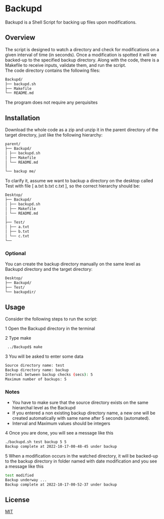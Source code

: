 # Backupd

Backupd is a Shell Script for backing up files upon modifications.

## Overview

The script is designed to watch a directory and check for modifications on a given interval of time (in seconds). Once a modification is spotted it will we backed-up to the specified backup directory. Along with the code, there is a Makefile to receive inputs, validate them, and run the script.  
The code directory contains the following files:

```markdown
Backupd/
├── backupd.sh
├── Makefile
└── README.md
```

The program does not require any perquisites

## Installation

Download the whole code as a zip and unzip it in the parent directory of the target directory, just like the following hierarchy:

```markdown
parent/
├── Backupd/
│ ├── backupd.sh
│ ├── Makefile
│ └── README.md
│
└── backup me/
```

To clarify it, assume we want to backup a directory on the desktop called Test with file [ a.txt b.txt c.txt ], so the correct hierarchy should be:

```markdown
Desktop/
├── Backupd/
│ ├── backupd.sh
│ ├── Makefile
│ └── README.md
│
├── Test/
│ ├── a.txt
│ ├── b.txt
│ └── c.txt
└──
```

### Optional

You can create the backup directory manually on the same level as Backupd directory and the target directory:

```markdown
Desktop/
├── Backupd/
├── Test/
└── backupdir/
```

## Usage

Consider the following steps to run the script:

1 Open the Backupd directory in the terminal

2 Type make

```bash
 ../Backupd$ make
```

3 You will be asked to enter some data

```bash
Source directory name: test
Backup directory name: backup
Interval between backup checks (secs): 5
Maximum number of backups: 5
```

### Notes

- You have to make sure that the source directory exists on the same hierarchal level as the Backupd
- If you entered a non existing backup directory name, a new one will be created automatically with same name after 5 seconds (automated).
- Interval and Maximum values should be integers

4 Once you are done, you will see a message like this

```bash
./backupd.sh test backup 5 5
Backup complete at 2022-10-17-00-48-45 under backup

```

5 When a modification occurs in the watched directory, it will be backed-up to the backup directory in folder named with date modification and you see a message like this

```bash
test modified
Backup underway ...
Backup complete at 2022-10-17-00-52-37 under backup
```

## License

[MIT](https://choosealicense.com/licenses/mit/)
